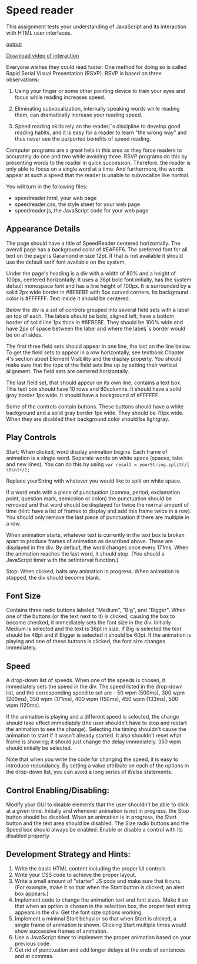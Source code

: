 # Speed reader

This assignment tests your understanding of JavaScript and its interaction with HTML user interfaces.

[output](https://courses.cs.washington.edu/courses/cse154/16au/homework/3/output/out.png)

[Download video of interaction](https://courses.cs.washington.edu/courses/cse154/16au/homework/3/output/video.avi)



Everyone wishes they could read faster. One method for doing so is called Rapid Serial Visual Presentation (RSVP). RSVP is based on three observations:

1. Using your finger or some other pointing device to train your eyes and focus while reading increases speed.

2. Eliminating subvocalization, internally speaking words while reading them, can dramatically increase your
reading speed.

3. Speed reading skills rely on the reader¡¯s discipline to develop good reading habits, and it is easy for a reader
to learn "the wrong way" and thus never see the purported benefits of speed reading.

Computer programs are a great help in this area as they force readers to accurately do one and two while avoiding three. RSVP programs do this by presenting words to the reader in quick succession. Therefore, the reader is only able to focus on a single word at a time. And furthermore, the words appear at such a speed that the reader is unable to subvocalize like normal.

You will turn in the following files:
- speedreader.html, your web page
- speedreader.css, the style sheet for your web page
- speedreader.js, the JavaScript code for your web page



## Appearance Details

The page should have a title of SpeedReader centered horizontally. The overall page has a background color of #EAF6F6. The preferred font for all text on the page is Garamond in size 12pt. If that is not available it should use the default serif font available on the system.

Under the page's heading is a div with a width of 80% and a height of 100px, centered horizontally. It uses a 36pt bold font initially, has the system default monospace font and has a line height of 100px. It is surrounded by a solid 2px wide border in #8EBEBE with 5px curved corners. Its background color is #FFFFFF. Text inside it should be centered.

Below the div is a set of controls grouped into several field sets with a label on top of each. The labels should be bold, aligned left, have a bottom border of solid line 1px thick in #8EBEBE. They should be 100% wide and have 2px of space between the label and where the label¡¯s border would be on all sides.

The first three field sets should appear in one line, the last on the line below. To get the field sets to appear in a row horizontally, see textbook Chapter 4's section about Element Visibility and the display property. You should make sure that the tops of the field sets line up by setting their vertical alignment. The field sets are centered horizontally.

The last field set, that should appear on its own line, contains a text box. This text box should have 10 rows and 80columns. It should have a solid gray border 1px wide. It should have a background of #FFFFFF.

Some of the controls contain buttons. These buttons should have a white background and a solid gray border 1px wide. They should be 70px wide. When they are disabled their background color should be lightgray.

## Play Controls

Start: When clicked, word display animation begins. Each frame of animation is a single word. Separate words on white space (spaces, tabs and new lines). You can do this by using `var result = yourString.split(/[ \t\n]+/);`

Replace yourString with whatever you would like to split on white space.

If a word ends with a piece of punctuation (comma, period, exclamation point, question mark, semicolon or colon) the punctuation should be removed and that word should be displayed for twice the normal amount of time (hint: have a list of frames to display and add this frame twice in a row). You should only remove the last piece of punctuation if there are multiple in a row.

When animation starts, whatever text is currently in the text box is broken apart to produce frames of animation as described above. These are displayed in the div. By default, the word changes once every 171ms. When the animation reaches the last word, it should stop. (You should a JavaScript timer with the setInterval function.)

Stop: When clicked, halts any animation in progress. When animation is stopped, the div should become blank.

## Font Size

Contains three radio buttons labeled "Medium", "Big", and "Bigger". When one of the buttons (or the text next to it) is clicked, causing the box to become checked, it immediately sets the font size in the div. Initially Medium is selected and the text is 36pt in size. If Big is selected the text should be 48pt and if Bigger is selected it should be 60pt. If the animation is playing and one of these buttons is clicked, the font size changes immediately.

## Speed

A drop-down list of speeds. When one of the speeds is chosen, it immediately sets the speed in the div. The speed listed in the drop-down list, and the corresponding speed to set are - 50 wpm (500ms), 300 wpm (200ms), 350 wpm (171ms), 400 wpm (150ms), 450 wpm (133ms), 500 wpm (120ms).

If the animation is playing and a different speed is selected, the change should take effect immediately (the user shouldn't have to stop and restart the animation to see the change). Selecting the timing shouldn't cause the animation to start if it wasn't already started. It also shouldn't reset what frame is showing; it should just change the delay immediately. 350 wpm should initially be selected.

Note that when you write the code for changing the speed, it is easy to introduce redundancy. By setting a value attribute on each of the options in the drop-down list, you can avoid a long series of if/else statements.

## Control Enabling/Disabling:

Modify your GUI to disable elements that the user shouldn't be able to click at a given time. Initially and whenever animation is not in progress, the Stop button should be disabled. When an animation is in progress, the Start button and the text area should be disabled. The Size radio buttons and the Speed box should always be enabled. Enable or disable a control with its disabled property. 

## Development Strategy and Hints:

1. Write the basic HTML content including the proper UI controls.
2. Write your CSS code to achieve the proper layout.
3. Write a small amount of "starter" JS code and make sure that it runs. (For example, make it so that when the Start button is clicked, an alert box appears.)
4. Implement code to change the animation text and font sizes. Make it so that when an option is chosen in
the selection box, the proper text string appears in the div. Get the font size options working.
5. Implement a minimal Start behavior so that when Start is clicked, a single frame of animation is shown. Clicking Start multiple times would show successive frames of animation.
6. Use a JavaScript timer to implement the proper animation based on your previous code.
7. Get rid of punctuation and add longer delays at the ends of sentences and at commas.
